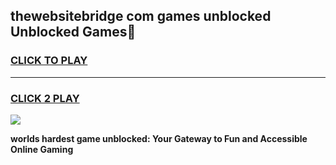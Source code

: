 
## thewebsitebridge com games unblocked Unblocked Games👋
<h3>
<a href="https://premium.freeplayer.one?title=thewebsitebridge_com_games_unblocked&ref=16F">CLICK TO PLAY</a></h3>
<hr>

<h3>
<a href="https://premium.freeplayer.one?title=thewebsitebridge_com_games_unblocked&ref=16F">CLICK 2 PLAY</a>
  
</h3>

<a href="https://premium.freeplayer.one?title=thewebsitebridge_com_games_unblocked&ref=16F/"><img src="https://clearcache.store/games.png"></a>


**worlds hardest game unblocked: Your Gateway to Fun and Accessible Online Gaming**
